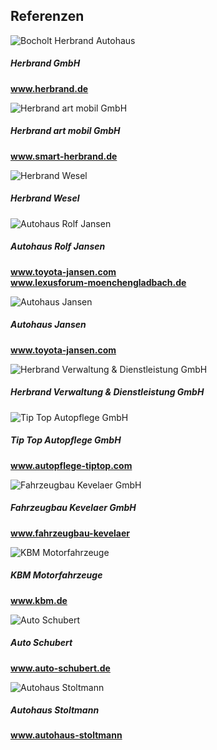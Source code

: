 <div class="card border-secondary">
    <div class="card-header text-center">
        <h2>Referenzen</h2>
    </div>
    <div class="row no-gutters">
        <div class="col-md-2">
            <div class="card-body">
                <img src="{{ "/assets/img/Herbrand.jpg?v=" | append: site.github.build_revision | relative_url }}" class="card-img" alt="Bocholt Herbrand Autohaus">
            </div>
        </div>
        <div class="col-md-4">
            <div class="card-body">
            <h5 class="card-title">Herbrand GmbH</h5>
                <p class="card-text">
                    <strong><a href="https://www.herbrand.de/">www.herbrand.de</a></strong>
                </p>
            </div>
        </div>           
        <div class="col-md-2">
            <div class="card-body">
                <img src="{{ "/assets/img/smart-team.jpg?v=" | append: site.github.build_revision | relative_url }}" class="card-img" alt="Herbrand art mobil GmbH" min-height="131.44px">
            </div>
        </div>
        <div class="col-md-4">
            <div class="card-body">
            <h5 class="card-title">Herbrand art mobil GmbH</h5>
                <p class="card-text">
                    <strong><a href="https://www.smart-herbrand.de">www.smart-herbrand.de</a></strong>
                </p>
            </div>
        </div>
    </div>
    <div class="row no-gutters">
        <div class="col-md-2">
            <div class="card-body">
                <img src="{{ "/assets/img/WeselHerbrand.jpg?v=" | append: site.github.build_revision | relative_url }}" class="card-img" alt="Herbrand Wesel">
            </div>
        </div>
        <div class="col-md-4">
            <div class="card-body">
            <h5 class="card-title">Herbrand Wesel</h5>
                <p class="card-text">
                    <strong></strong>
                </p>
            </div>
        </div>           
        <div class="col-md-2">
            <div class="card-body">
                <img src="{{ "/assets/img/AH-R-Jansen.jpg?v=" | append: site.github.build_revision | relative_url }}" class="card-img" alt="Autohaus Rolf Jansen">
            </div>
        </div>
        <div class="col-md-4">
            <div class="card-body">
            <h5 class="card-title">Autohaus Rolf Jansen</h5>
                <p class="card-text">
                    <strong><a href="https://www.toyota-jansen.com">www.toyota-jansen.com</a></strong><br>
                    <strong><a href="https://www.lexusforum-moenchengladbach.de">www.lexusforum-moenchengladbach.de</a></strong><br>
                </p>
            </div>
        </div>
    </div>
    <div class="row no-gutters">
        <div class="col-md-2">
            <div class="card-body">
                <img src="{{ "/assets/img/Ah-Jansen.jpg?v=" | append: site.github.build_revision | relative_url }}" class="card-img" alt="Autohaus Jansen">
            </div>
        </div>
        <div class="col-md-4">
            <div class="card-body">
            <h5 class="card-title">Autohaus Jansen</h5>
                <p class="card-text">
                    <strong><a href="https://www.toyota-jansen.com">www.toyota-jansen.com</a></strong>
                </p>
            </div>
        </div>           
        <div class="col-md-2">
            <div class="card-body">
                <img src="{{ "/assets/img/Herbrand-verdie.jpg?v=" | append: site.github.build_revision | relative_url }}" class="card-img" alt="Herbrand Verwaltung & Dienstleistung GmbH">
            </div>
        </div>
        <div class="col-md-4">
            <div class="card-body">
            <h5 class="card-title">Herbrand Verwaltung & Dienstleistung GmbH</h5>
                <p class="card-text">
                </p>
            </div>
        </div>
    </div>
    <div class="row no-gutters">
        <div class="col-md-2">
            <div class="card-body">
                <img src="{{ "/assets/img/tiptop.jpg?v=" | append: site.github.build_revision | relative_url }}" class="card-img" alt="Tip Top Autopflege GmbH">
            </div>
        </div>
        <div class="col-md-4">
            <div class="card-body">
            <h5 class="card-title">Tip Top Autopflege GmbH</h5>
                <p class="card-text">
                    <strong><a href="https://www.autopflege-tiptop.com">www.autopflege-tiptop.com</a></strong>
                </p>
            </div>
        </div>           
        <div class="col-md-2">
            <div class="card-body">
                <img src="{{ "/assets/img/FahrzeugbauKv.jpg?v=" | append: site.github.build_revision | relative_url }}" class="card-img" alt="Fahrzeugbau Kevelaer GmbH">
            </div>
        </div>
        <div class="col-md-4">
            <div class="card-body">
            <h5 class="card-title">Fahrzeugbau Kevelaer GmbH</h5>
                <p class="card-text">
                    <strong><a href="https://www.fahrzeugbau-kevelaer">www.fahrzeugbau-kevelaer</a></strong><br>
                </p>
            </div>
        </div>
    </div>
    <div class="row no-gutters">
        <div class="col-md-2">
            <div class="card-body">
                <img src="{{ "/assets/img/KBM-Motorfahrzeuge.JPG?v=" | append: site.github.build_revision | relative_url }}" class="card-img" alt="KBM Motorfahrzeuge">
            </div>
        </div>
        <div class="col-md-4">
            <div class="card-body">
            <h5 class="card-title">KBM Motorfahrzeuge</h5>
                <p class="card-text">
                    <strong><a href="https://www.kbm.de">www.kbm.de</a></strong>
                </p>
            </div>
        </div>           
        <div class="col-md-2">
            <div class="card-body">
                <img src="{{ "/assets/img/Auto-Schubert.jpg?v=" | append: site.github.build_revision | relative_url }}" class="card-img" alt="Auto Schubert">
            </div>
        </div>
        <div class="col-md-4">
            <div class="card-body">
            <h5 class="card-title">Auto Schubert</h5>
                <p class="card-text">
                    <strong><a href="https://www.auto-schubert.de">www.auto-schubert.de</a></strong><br>
                </p>
            </div>
        </div>
    </div>
    <div class="row no-gutters">
        <div class="col-md-2">
            <div class="card-body">
                <img src="{{ "/assets/img/Ah-Stoltmann.jpg?v=" | append: site.github.build_revision | relative_url }}" class="card-img" alt="Autohaus Stoltmann">
            </div>
        </div>
        <div class="col-md-4">
            <div class="card-body">
            <h5 class="card-title">Autohaus Stoltmann</h5>
                <p class="card-text">
                    <strong><a href="https://www.autohaus-stoltmann">www.autohaus-stoltmann</a></strong>
                </p>
            </div>
        </div>           
    </div>
</div>